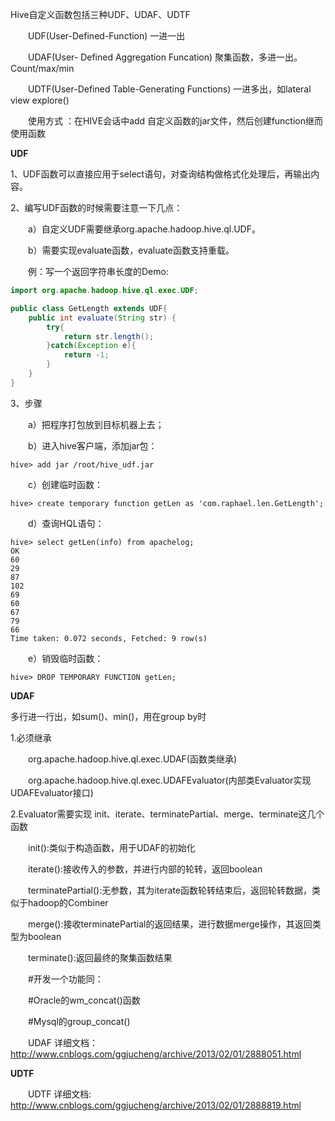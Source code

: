 Hive自定义函数包括三种UDF、UDAF、UDTF

　　UDF(User-Defined-Function) 一进一出

　　UDAF(User- Defined Aggregation Funcation) 聚集函数，多进一出。Count/max/min

　　UDTF(User-Defined Table-Generating Functions)  一进多出，如lateral view explore()

　　使用方式 ：在HIVE会话中add 自定义函数的jar文件，然后创建function继而使用函数

**UDF**

1、UDF函数可以直接应用于select语句，对查询结构做格式化处理后，再输出内容。

2、编写UDF函数的时候需要注意一下几点：

　　a）自定义UDF需要继承org.apache.hadoop.hive.ql.UDF。

　　b）需要实现evaluate函数，evaluate函数支持重载。

　　例：写一个返回字符串长度的Demo:



```java
import org.apache.hadoop.hive.ql.exec.UDF;

public class GetLength extends UDF{
    public int evaluate(String str) {
        try{
            return str.length();
        }catch(Exception e){
            return -1;
        }
    }
}
```



3、步骤

　　a）把程序打包放到目标机器上去；

　　b）进入hive客户端，添加jar包：

```shell
hive> add jar /root/hive_udf.jar
```

　　c）创建临时函数：

```shell
hive> create temporary function getLen as 'com.raphael.len.GetLength';
```

　　d）查询HQL语句：

```
hive> select getLen(info) from apachelog;
OK
60
29
87
102
69
60
67
79
66
Time taken: 0.072 seconds, Fetched: 9 row(s)
```



　　e）销毁临时函数：

```shell
hive> DROP TEMPORARY FUNCTION getLen;
```

 

**UDAF**

多行进一行出，如sum()、min()，用在group  by时

1.必须继承

　　org.apache.hadoop.hive.ql.exec.UDAF(函数类继承)

　　org.apache.hadoop.hive.ql.exec.UDAFEvaluator(内部类Evaluator实现UDAFEvaluator接口)

2.Evaluator需要实现 init、iterate、terminatePartial、merge、terminate这几个函数

　　init():类似于构造函数，用于UDAF的初始化

　　iterate():接收传入的参数，并进行内部的轮转，返回boolean

　　terminatePartial():无参数，其为iterate函数轮转结束后，返回轮转数据，类似于hadoop的Combiner

　　merge():接收terminatePartial的返回结果，进行数据merge操作，其返回类型为boolean

　　terminate():返回最终的聚集函数结果

 

　　#开发一个功能同：

　　#Oracle的wm_concat()函数

　　#Mysql的group_concat()

 　　UDAF 详细文档：http://www.cnblogs.com/ggjucheng/archive/2013/02/01/2888051.html

**UDTF**

　　UDTF 详细文档: http://www.cnblogs.com/ggjucheng/archive/2013/02/01/2888819.html